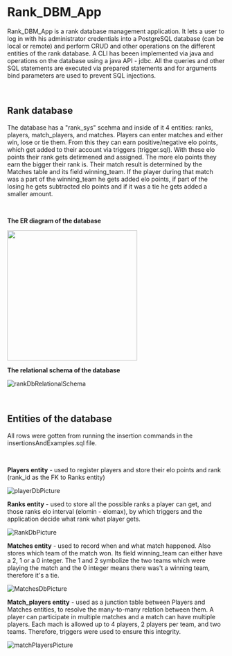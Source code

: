 # Rank_DBM_App


Rank_DBM_App is a rank database management application. It lets a user to log in with his administrator credentials into a PostgreSQL database (can be local or remote) and perform CRUD and other operations on the different entities of the rank database. A CLI has beeen implemented via java and operations on the database using a java API - jdbc. All the queries and other SQL statements are executed via prepared statements and for arguments bind parameters are used to prevent SQL injections. 

<br>

Rank database
---

The database has a "rank_sys" scehma and inside of it 4 entities: ranks, players, match_players, and matches. Players can enter matches and either win, lose or tie them. From this they can earn positive/negative elo points, which get added to their account via triggers (trigger.sql). With these elo points their rank gets detirmened and assigned. The more elo points they earn the bigger their rank is. Their match result is determined by the Matches table and its field winning_team. If the player during that match was a part of the winning_team he gets added elo points, if part of the losing he gets subtracted elo points and if it was a tie he gets added a smaller amount.

<br>

**The ER diagram of the database**

<img src="[https://your-image-url.type](https://github.com/user-attachments/assets/cdcaeafc-3509-49d7-8876-6f6d06e7cdf0)" width="300">

<br>

**The relational schema of the database**

![rankDbRelationalSchema](https://github.com/user-attachments/assets/000a75b0-0744-4dc2-b146-6053917796c1)


<br>


Entities of the database
---

All rows were gotten from running the insertion commands in the insertionsAndExamples.sql file.

<br>

**Players entity** - used to register players and store their elo points and rank (rank_id as the FK to Ranks entity)

![playerDbPicture](https://github.com/user-attachments/assets/e25e8cb0-a2ac-4f78-97fc-416247b8624d)

**Ranks entity** - used to store all the possible ranks a player can get, and those ranks elo interval (elomin - elomax), by which triggers and the application decide what rank what player gets.

![RankDbPicture](https://github.com/user-attachments/assets/41e98ab0-7ae7-4ec2-a759-4a7c2646492f)

**Matches entity** - used to record when and what match happened. Also stores which team of the match won. Its field winning_team can either have a 2, 1 or a 0 integer. The 1 and 2 symbolize the two teams which were playing the match and the 0 integer means there was't a winning team, therefore it's a tie.

![MatchesDbPicture](https://github.com/user-attachments/assets/6c7c6225-68fa-44b2-ba2a-158a1821f70c)

**Match_players entity** - used as a junction table between Players and Matches entities, to resolve the many-to-many relation between them. A player can participate in multiple matches and a match can have multiple players. Each mach is allowed up to 4 players, 2 players per team, and two teams. Therefore, triggers were used to ensure this integrity.

![matchPlayersPicture](https://github.com/user-attachments/assets/ef58a1af-c28f-44f5-8c2a-1a587ef715ef)

